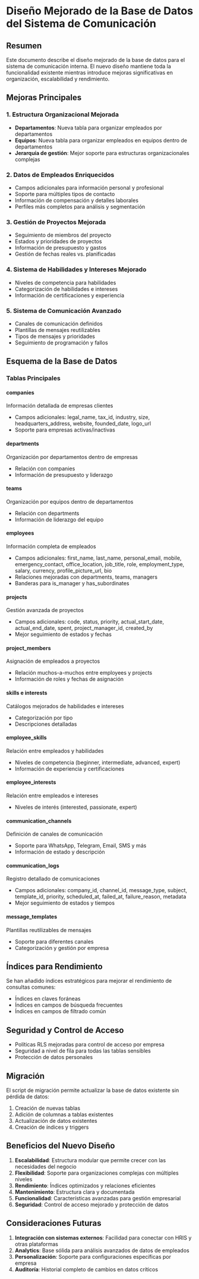 # Diseño Mejorado de la Base de Datos del Sistema de Comunicación

## Resumen

Este documento describe el diseño mejorado de la base de datos para el sistema de comunicación interna. El nuevo diseño mantiene toda la funcionalidad existente mientras introduce mejoras significativas en organización, escalabilidad y rendimiento.

## Mejoras Principales

### 1. Estructura Organizacional Mejorada
- **Departamentos**: Nueva tabla para organizar empleados por departamentos
- **Equipos**: Nueva tabla para organizar empleados en equipos dentro de departamentos
- **Jerarquía de gestión**: Mejor soporte para estructuras organizacionales complejas

### 2. Datos de Empleados Enriquecidos
- Campos adicionales para información personal y profesional
- Soporte para múltiples tipos de contacto
- Información de compensación y detalles laborales
- Perfiles más completos para análisis y segmentación

### 3. Gestión de Proyectos Mejorada
- Seguimiento de miembros del proyecto
- Estados y prioridades de proyectos
- Información de presupuesto y gastos
- Gestión de fechas reales vs. planificadas

### 4. Sistema de Habilidades y Intereses Mejorado
- Niveles de competencia para habilidades
- Categorización de habilidades e intereses
- Información de certificaciones y experiencia

### 5. Sistema de Comunicación Avanzado
- Canales de comunicación definidos
- Plantillas de mensajes reutilizables
- Tipos de mensajes y prioridades
- Seguimiento de programación y fallos

## Esquema de la Base de Datos

### Tablas Principales

#### companies
Información detallada de empresas clientes
- Campos adicionales: legal_name, tax_id, industry, size, headquarters_address, website, founded_date, logo_url
- Soporte para empresas activas/inactivas

#### departments
Organización por departamentos dentro de empresas
- Relación con companies
- Información de presupuesto y liderazgo

#### teams
Organización por equipos dentro de departamentos
- Relación con departments
- Información de liderazgo del equipo

#### employees
Información completa de empleados
- Campos adicionales: first_name, last_name, personal_email, mobile, emergency_contact, office_location, job_title, role, employment_type, salary, currency, profile_picture_url, bio
- Relaciones mejoradas con departments, teams, managers
- Banderas para is_manager y has_subordinates

#### projects
Gestión avanzada de proyectos
- Campos adicionales: code, status, priority, actual_start_date, actual_end_date, spent, project_manager_id, created_by
- Mejor seguimiento de estados y fechas

#### project_members
Asignación de empleados a proyectos
- Relación muchos-a-muchos entre employees y projects
- Información de roles y fechas de asignación

#### skills e interests
Catálogos mejorados de habilidades e intereses
- Categorización por tipo
- Descripciones detalladas

#### employee_skills
Relación entre empleados y habilidades
- Niveles de competencia (beginner, intermediate, advanced, expert)
- Información de experiencia y certificaciones

#### employee_interests
Relación entre empleados e intereses
- Niveles de interés (interested, passionate, expert)

#### communication_channels
Definición de canales de comunicación
- Soporte para WhatsApp, Telegram, Email, SMS y más
- Información de estado y descripción

#### communication_logs
Registro detallado de comunicaciones
- Campos adicionales: company_id, channel_id, message_type, subject, template_id, priority, scheduled_at, failed_at, failure_reason, metadata
- Mejor seguimiento de estados y tiempos

#### message_templates
Plantillas reutilizables de mensajes
- Soporte para diferentes canales
- Categorización y gestión por empresa

## Índices para Rendimiento

Se han añadido índices estratégicos para mejorar el rendimiento de consultas comunes:
- Índices en claves foráneas
- Índices en campos de búsqueda frecuentes
- Índices en campos de filtrado común

## Seguridad y Control de Acceso

- Políticas RLS mejoradas para control de acceso por empresa
- Seguridad a nivel de fila para todas las tablas sensibles
- Protección de datos personales

## Migración

El script de migración permite actualizar la base de datos existente sin pérdida de datos:
1. Creación de nuevas tablas
2. Adición de columnas a tablas existentes
3. Actualización de datos existentes
4. Creación de índices y triggers

## Beneficios del Nuevo Diseño

1. **Escalabilidad**: Estructura modular que permite crecer con las necesidades del negocio
2. **Flexibilidad**: Soporte para organizaciones complejas con múltiples niveles
3. **Rendimiento**: Índices optimizados y relaciones eficientes
4. **Mantenimiento**: Estructura clara y documentada
5. **Funcionalidad**: Características avanzadas para gestión empresarial
6. **Seguridad**: Control de acceso mejorado y protección de datos

## Consideraciones Futuras

1. **Integración con sistemas externos**: Facilidad para conectar con HRIS y otras plataformas
2. **Analytics**: Base sólida para análisis avanzados de datos de empleados
3. **Personalización**: Soporte para configuraciones específicas por empresa
4. **Auditoría**: Historial completo de cambios en datos críticos